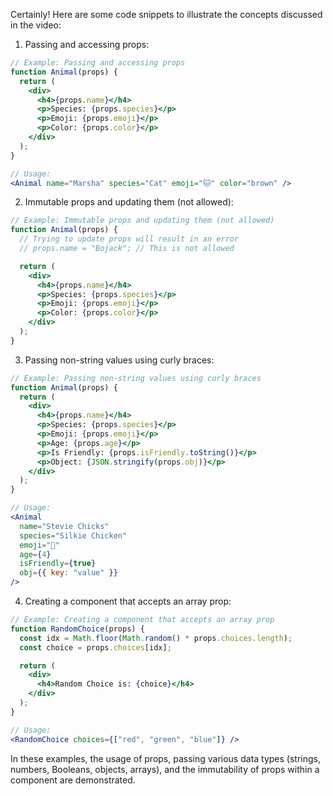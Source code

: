 Certainly! Here are some code snippets to illustrate the concepts discussed in the video:

1. Passing and accessing props:
```jsx
// Example: Passing and accessing props
function Animal(props) {
  return (
    <div>
      <h4>{props.name}</h4>
      <p>Species: {props.species}</p>
      <p>Emoji: {props.emoji}</p>
      <p>Color: {props.color}</p>
    </div>
  );
}

// Usage:
<Animal name="Marsha" species="Cat" emoji="🐱" color="brown" />
```

2. Immutable props and updating them (not allowed):
```jsx
// Example: Immutable props and updating them (not allowed)
function Animal(props) {
  // Trying to update props will result in an error
  // props.name = "Bojack"; // This is not allowed

  return (
    <div>
      <h4>{props.name}</h4>
      <p>Species: {props.species}</p>
      <p>Emoji: {props.emoji}</p>
      <p>Color: {props.color}</p>
    </div>
  );
}
```

3. Passing non-string values using curly braces:
```jsx
// Example: Passing non-string values using curly braces
function Animal(props) {
  return (
    <div>
      <h4>{props.name}</h4>
      <p>Species: {props.species}</p>
      <p>Emoji: {props.emoji}</p>
      <p>Age: {props.age}</p>
      <p>Is Friendly: {props.isFriendly.toString()}</p>
      <p>Object: {JSON.stringify(props.obj)}</p>
    </div>
  );
}

// Usage:
<Animal
  name="Stevie Chicks"
  species="Silkie Chicken"
  emoji="🐔"
  age={4}
  isFriendly={true}
  obj={{ key: "value" }}
/>
```

4. Creating a component that accepts an array prop:
```jsx
// Example: Creating a component that accepts an array prop
function RandomChoice(props) {
  const idx = Math.floor(Math.random() * props.choices.length);
  const choice = props.choices[idx];

  return (
    <div>
      <h4>Random Choice is: {choice}</h4>
    </div>
  );
}

// Usage:
<RandomChoice choices={["red", "green", "blue"]} />
```

In these examples, the usage of props, passing various data types (strings, numbers, Booleans, objects, arrays), and the immutability of props within a component are demonstrated.